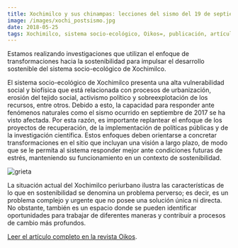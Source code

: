 ```yaml
---
title: Xochimilco y sus chinampas: lecciones del sismo del 19 de septiembre, 2017
image: /images/xochi_postsismo.jpg
date: 2018-05-25
tags: Xochimilco, sistema socio-ecológico, Oikos=, publicación, artículo
---
```


Estamos realizando investigaciones que utilizan el enfoque de
transformaciones hacia la sostenibilidad para impulsar el desarrollo
sostenible del sistema socio-ecológico de Xochimilco.

El sistema socio-ecológico de Xochimilco presenta una alta
vulnerabilidad social y biofísica que está relacionada con procesos de
urbanización, erosión del tejido social, activismo político y
sobreexplotación de los recursos, entre otros. Debido a esto, la
capacidad para responder ante fenómenos naturales como el sismo
ocurrido en septiembre de 2017 se ha visto afectada. Por esta razón,
es importante replantear el enfoque de los proyectos de recuperación,
de la implementación de políticas públicas y de la investigación
científica. Estos enfoques deben orientarse a concretar
transformaciones en el sitio que incluyan una visión a largo plazo, de
modo que se le permita al sistema responder mejor ante condiciones
futuras de estrés, manteniendo su funcionamiento en un contexto de
sostenibilidad.

![grieta](http://web.ecologia.unam.mx/oikos3.0/images/20/Xochimilco05.jpg)

La situación actual del Xochimilco periurbano ilustra las características de lo que en sostenibilidad se denomina un problema perverso; es decir, es un problema complejo y urgente que no posee una solución única ni directa. No obstante, también es un espacio donde se pueden identificar oportunidades para trabajar de diferentes maneras y contribuir a procesos de cambio más profundos.

[Leer el artículo completo en la revista Oikos](http://web.ecologia.unam.mx/oikos3.0/index.php/todos-los-numeros/articulos-anteriores/363-xochimilco-sostenible).
